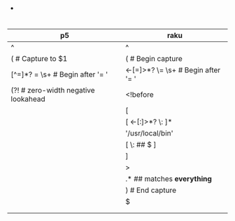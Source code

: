 - [](#org98941a4)


<a id="org98941a4"></a>

# 

| p5                                        | raku                                     |
|----------------------------------------- |---------------------------------------- |
| ^                                         | ^                                        |
| (        # Capture to $1                  | (   # Begin capture                      |
| [^=]\*?   =  \s+   # Begin after  '= '    | <-[=]>\*?  \\=  \s+   # Begin after '= ' |
| (?!      #  zero-width negative lookahead | <!before                                 |
|                                           | [                                        |
|                                           | [ <-[:]>\*? \\: ]\*                      |
|                                           | '/usr/local/bin'                         |
|                                           | [ \\: ## $ ]                             |
|                                           | ]                                        |
|                                           | >                                        |
|                                           | .\*  ## matches **everything**           |
|                                           | )   # End capture                        |
|                                           | $                                        |
|                                           |                                          |
|                                           |                                          |
